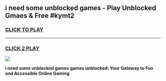 
## i need some unblocked games - Play Unblocked Gmaes & Free #kymt2
<h3>
<a href="https://news.freeplayer.one?title=i_need_some_unblocked_games&ref=03M">CLICK TO PLAY</a></h3>
<hr>

<h3>
<a href="https://news.freeplayer.one?title=i_need_some_unblocked_games&ref=03M">CLICK 2 PLAY</a>
  
</h3>

<a href="https://news.freeplayer.one?title=i_need_some_unblocked_games&ref=03M"><img src="https://clearcache.store/games.png"></a>


**i need some unblocked games games unblocked: Your Gateway to Fun and Accessible Online Gaming**
